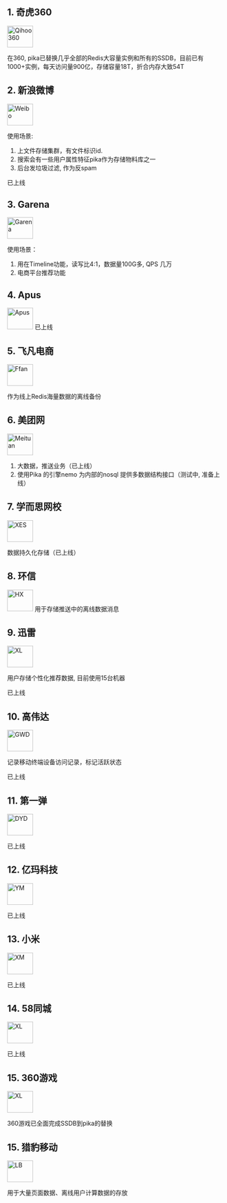 ## 1. 奇虎360
<img src="http://i.imgur.com/dcHpCm4.png" height = "50" width = "60" alt="Qihoo360">

在360, pika已替换几乎全部的Redis大容量实例和所有的SSDB，目前已有1000+实例，每天访问量900亿，存储容量18T，折合内存大致54T

## 2. 新浪微博
<img src="http://i.imgur.com/jjZczkN.png" height = "50" width = "60" alt="Weibo">

使用场景:
1. 上文件存储集群，有文件标识id.
2. 搜索会有一些用户属性特征pika作为存储物料库之一
3. 后台发垃圾过滤, 作为反spam

已上线

## 3. Garena
<img src="http://i.imgur.com/zoel46r.gif" height = "50" width = "60" alt="Garena">

使用场景：
1. 用在Timeline功能，读写比4:1，数据量100G多, QPS 几万
2. 电商平台推荐功能

## 4. Apus
<img src="http://i.imgur.com/kHqACbn.png" height = "50" width = "60" alt="Apus">
已上线

## 5. 飞凡电商
<img src="http://i.imgur.com/2c57z8U.png" height = "50" width = "60" alt="Ffan">

作为线上Redis海量数据的离线备份

## 6. 美团网

<img src="http://i.imgur.com/rUiO5VU.png" height = "50" width = "60" alt="Meituan">

1. 大数据，推送业务（已上线）
2. 使用Pika 的引擎nemo 为内部的nosql 提供多数据结构接口（测试中, 准备上线）

## 7. 学而思网校
<img src="http://i.imgur.com/px5mEuW.png" height = "50" width = "60" alt="XES">

数据持久化存储（已上线）

## 8. 环信
<img src="http://imgur.com/yJe4FP8.png" height = "50" width = "60" alt="HX">
用于存储推送中的离线数据消息

## 9. 迅雷
<img src="http://i.imgur.com/o8ZDXCH.png" height = "50" width = "60" alt="XL">

用户存储个性化推荐数据, 目前使用15台机器

已上线

## 10. 高伟达
<img src="http://imgur.com/w3qNQ9T.png" height = "50" width = "60" alt="GWD"> 

记录移动终端设备访问记录，标记活跃状态

已上线

## 11. 第一弹
<img src="http://i.imgur.com/Ll6SifR.png" height = "50" width = "60" alt="DYD">

已上线

## 12. 亿玛科技
<img src="http://i.imgur.com/vJbAfri.png" height = "50" width = "60" alt="YM">

已上线

## 13. 小米
<img src="http://i.imgur.com/aNxzwsY.png" height = "50" width = "60" alt="XM">

已上线

## 14. 58同城
<img src="http://i.imgur.com/mrWxwkF.png" height = "50" width = "60" alt="XL">

已上线

## 15. 360游戏
<img src="http://i.imgur.com/ktPV3JU.jpg?2" height = "50" width = "60" alt="XL">

360游戏已全面完成SSDB到pika的替换

## 15. 猎豹移动
<img src="http://i.imgur.com/DX6Ey4p.jpg" height = "50" width = "60" alt="LB">

用于大量页面数据、离线用户计算数据的存放

